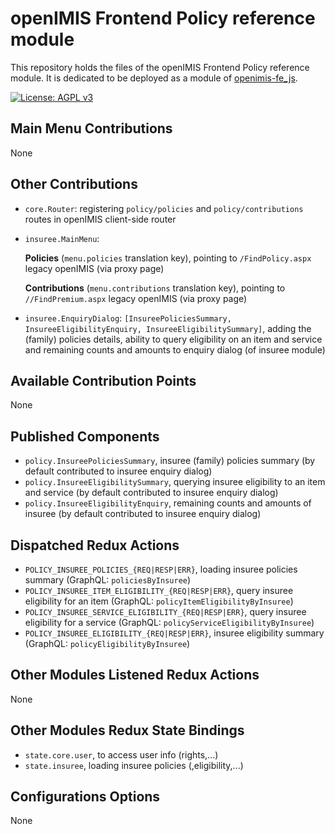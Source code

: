 # openIMIS Frontend Policy reference module
This repository holds the files of the openIMIS Frontend Policy reference module.
It is dedicated to be deployed as a module of [openimis-fe_js](https://github.com/openimis/openimis-fe_js).

[![License: AGPL v3](https://img.shields.io/badge/License-AGPL%20v3-blue.svg)](https://www.gnu.org/licenses/agpl-3.0)

## Main Menu Contributions
None

## Other Contributions
* `core.Router`: registering `policy/policies` and `policy/contributions` routes in openIMIS client-side router
* `insuree.MainMenu`:

   **Policies** (`menu.policies` translation key), pointing to `/FindPolicy.aspx` legacy openIMIS (via proxy page)
   
   **Contributions** (`menu.contributions` translation key), pointing to `//FindPremium.aspx` legacy openIMIS (via proxy page)
* `insuree.EnquiryDialog`: `[InsureePoliciesSummary, InsureeEligibilityEnquiry, InsureeEligibilitySummary]`, adding the (family) policies details, ability to query eligibility on an item and service and remaining counts and amounts to enquiry dialog (of insuree module)

## Available Contribution Points
None

## Published Components
* `policy.InsureePoliciesSummary`, insuree (family) policies summary (by default contributed to insuree enquiry dialog)
* `policy.InsureeEligibilitySummary`, querying insuree eligibility to an item and service (by default contributed to insuree enquiry dialog)
* `policy.InsureeEligibilityEnquiry`, remaining counts and amounts of insuree (by default contributed to insuree enquiry dialog)

## Dispatched Redux Actions
* `POLICY_INSUREE_POLICIES_{REQ|RESP|ERR}`, loading insuree policies summary (GraphQL: `policiesByInsuree`)
* `POLICY_INSUREE_ITEM_ELIGIBILITY_{REQ|RESP|ERR}`, query insuree eligibility for an item (GraphQL: `policyItemEligibilityByInsuree`)
* `POLICY_INSUREE_SERVICE_ELIGIBILITY_{REQ|RESP|ERR}`, query insuree eligibility for a service (GraphQL: 
`policyServiceEligibilityByInsuree`)
* `POLICY_INSUREE_ELIGIBILITY_{REQ|RESP|ERR}`, insuree eligibility summary (GraphQL: `policyEligibilityByInsuree`)

## Other Modules Listened Redux Actions
None

## Other Modules Redux State Bindings
* `state.core.user`, to access user info (rights,...)
* `state.insuree`, loading insuree policies (,eligibility,...)

## Configurations Options
None